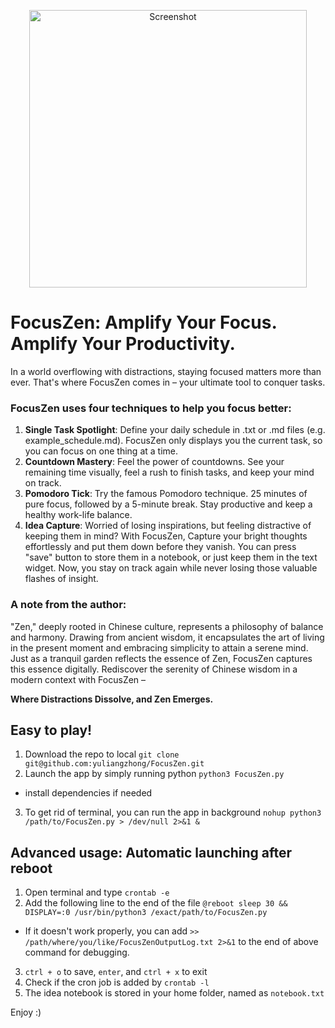 <p align="center">
  <img width="444" alt="Screenshot" src="https://github.com/yuliangzhong/FocusZen/assets/39910677/f9f6cba5-b08e-4bb6-aaae-62070a0bbbaf">
</p>

# FocusZen: Amplify Your Focus. Amplify Your Productivity.

In a world overflowing with distractions, staying focused matters more than ever. That's where FocusZen comes in – your ultimate tool to conquer tasks.

### FocusZen uses **four techniques** to help you focus better:

1. **Single Task Spotlight**: Define your daily schedule in .txt or .md files (e.g. example_schedule.md). FocusZen only displays you the current task, so you can focus on one thing at a time.
2. **Countdown Mastery**: Feel the power of countdowns. See your remaining time visually, feel a rush to finish tasks, and keep your mind on track.
3. **Pomodoro Tick**: Try the famous Pomodoro technique. 25 minutes of pure focus, followed by a 5-minute break. Stay productive and keep a healthy work-life balance.
4. **Idea Capture**: Worried of losing inspirations, but feeling distractive of keeping them in mind? With FocusZen, Capture your bright thoughts effortlessly and put them down before they vanish. You can press "save" button to store them in a notebook, or just keep them in the text widget. Now, you stay on track again while never losing those valuable flashes of insight.

### A note from the author:
"Zen," deeply rooted in Chinese culture, represents a philosophy of balance and harmony. Drawing from ancient wisdom, it encapsulates the art of living in the present moment and embracing simplicity to attain a serene mind. Just as a tranquil garden reflects the essence of Zen, FocusZen captures this essence digitally. Rediscover the serenity of Chinese wisdom in a modern context with FocusZen – 

**Where Distractions Dissolve, and Zen Emerges.**

## Easy to play!
1. Download the repo to local
```git clone git@github.com:yuliangzhong/FocusZen.git```
2. Launch the app by simply running python
```python3 FocusZen.py```
* install dependencies if needed
3. To get rid of terminal, you can run the app in background
```nohup python3 /path/to/FocusZen.py > /dev/null 2>&1 &```

## Advanced usage: Automatic launching after reboot
1. Open terminal and type 
```crontab -e```
2. Add the following line to the end of the file
```@reboot sleep 30 && DISPLAY=:0 /usr/bin/python3 /exact/path/to/FocusZen.py```
* If it doesn't work properly, you can add ```>> /path/where/you/like/FocusZenOutputLog.txt 2>&1``` to the end of above command for debugging.
3. `ctrl + o` to save, `enter`, and `ctrl + x` to exit
4. Check if the cron job is added by 
```crontab -l```
5. The idea notebook is stored in your home folder, named as `notebook.txt`

Enjoy :)
